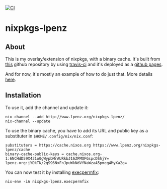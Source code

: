 [![CI](https://github.com/lpenz/nixpkgs-lpenz/workflows/CI/badge.svg)](https://github.com/lpenz/nixpkgs-lpenz/actions)

nixpkgs-lpenz
=============

## About

This is my overlay/extension of nixpkgs, with a binary cache. It's
built from [this](https://github.com/lpenz/nixpkgs-lpenz/) github
repository by using [travis-ci](https://travis-ci.com) and it's
deployed as a [github pages](https://pages.github.com/).

And for now, it's mostly an example of how to do just that. More
details [here](http://www.lpenz.org/articles/nixchannel/).


## Installation

To use it, add the channel and update it:

~~~[.sh]
nix-channel --add http://www.lpenz.org/nixpkgs-lpenz/
nix-channel --update
~~~

To use the binary cache, you have to add its URL and public key as a
substituter in `$HOME/.config/nix/nix.conf`:

~~~[.conf]
substituters = https://cache.nixos.org https://www.lpenz.org/nixpkgs-lpenz/cache
binary-cache-public-keys = cache.nixos.org-1:6NCHdD59X431o0gWypbMrAURkbJ16ZPMQFGspcDShjY= lpenz.org:jYDkTN/2qS96NxFnJpuWkNdVfNaWzaA5pmcg4MyXa2g=
~~~

You can now test it by installing [execpermfix](http://github.com/lpenz/execpermfix):

~~~[.sh]
nix-env -iA nixpkgs-lpenz.execpermfix
~~~
